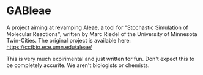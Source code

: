 # GABleae

A project aiming at revamping Aleae, a tool for "Stochastic Simulation of Molecular Reactions", written by Marc Riedel of the University of Minnesota Twin-Cities.
The original project is available here: https://cctbio.ece.umn.edu/aleae/

This is very much expirimental and just written for fun. Don't expect this to be completely accurite. We aren't biologists or chemists.
